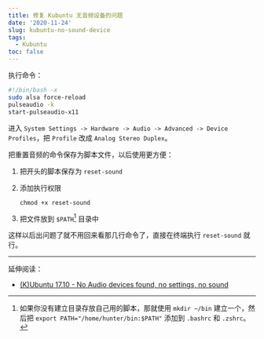 ```yaml
---
title: 修复 Kubuntu 无音频设备的问题
date: '2020-11-24'
slug: kubuntu-no-sound-device
tags:
  - Kubuntu
toc: false
---
```


执行命令：

```bash
#!/bin/bash -x
sudo alsa force-reload
pulseaudio -k
start-pulseaudio-x11
```

<!--more-->

进入 `System Settings -> Hardware -> Audio -> Advanced -> Device Profiles`，把 `Profile` 改成 `Analog Stereo Duplex`。

把重置音频的命令保存为脚本文件，以后使用更方便：

1. 把开头的脚本保存为 `reset-sound`

1. 添加执行权限

    `chmod +x reset-sound`

1. 把文件放到 `$PATH`[^path] 目录中

这样以后出问题了就不用回来看那几行命令了，直接在终端执行 `reset-sound` 就行。

[^path]: 如果你没有建立目录存放自己用的脚本，那就使用 `mkdir ~/bin` 建立一个，然后把 `export PATH="/home/hunter/bin:$PATH"` 添加到 `.bashrc` 和 `.zshrc`。

---

延伸阅读：

- [(K)Ubuntu 17.10 - No Audio devices found, no settings, no sound](https://askubuntu.com/a/978992/1154635)
